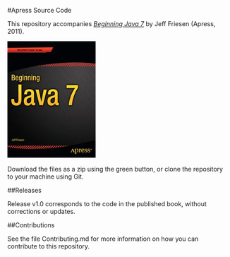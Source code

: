 #Apress Source Code

This repository accompanies [*Beginning Java 7*](http://www.apress.com/9781430239093) by Jeff Friesen (Apress, 2011).

![Cover image](9781430239093.jpg)

Download the files as a zip using the green button, or clone the repository to your machine using Git.

##Releases

Release v1.0 corresponds to the code in the published book, without corrections or updates.

##Contributions

See the file Contributing.md for more information on how you can contribute to this repository.

